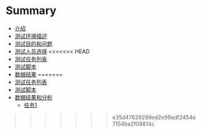 # Summary

* [介绍](README.md)
* [测试环境描述](测试环境描述.md)
* [测试目的和问题](测试目的和问题.md)
* [测试人员选择](测试用户数据.md)
<<<<<<< HEAD
* [测试任务列表](测试任务列表.md)
* [测试脚本](测试脚本.md)
* [数据结果](数据结果.md)
=======
* [测试任务列表](测试描述.md)
* [测试脚本](结果.md)
* [数据结果和分析](正面反馈列表.md)
  * [任务1](正面反馈列表/1.md)
>>>>>>> e35d47629299ed2e99adf2454e7154ba2f08814c

